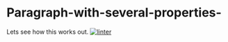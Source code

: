 # Paragraph-with-several-properties-
Lets see how this works out.
[![linter](https://github.com/michael-the-boyer/Paragraph-with-several-properties-/workflows/linter/badge.svg)](https://github.com/marketplace/actions/super-linter)
